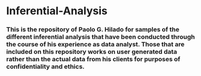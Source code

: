 # Inferential-Analysis
### This is the repository of Paolo G. Hilado for samples of the different inferential analysis that have been conducted through the course of his experience as data analyst. Those that are included on this repository works on user generated data rather than the actual data from his clients for purposes of confidentiality and ethics. 
